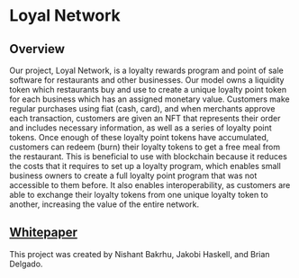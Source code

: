 # Loyal Network

## Overview 
Our project, Loyal Network, is a loyalty rewards program and point of sale software for restaurants and other businesses. Our model owns a liquidity token which restaurants buy and use to create a unique loyalty point token for each business which has an assigned monetary value. Customers make regular purchases using fiat (cash, card), and when merchants approve each transaction, customers are given an NFT that represents their order and includes necessary information, as well as a series of loyalty point tokens. Once enough of these loyalty point tokens have accumulated, customers can redeem (burn) their loyalty tokens to get a free meal from the restaurant. This is beneficial to use with blockchain because it reduces the costs that it requires to set up a loyalty program, which enables small business owners to create a full loyalty point program that was not accessible to them before. It also enables interoperability, as customers are able to exchange their loyalty tokens from one unique loyalty token to another, increasing the value of the entire network.

## [Whitepaper](https://kobisbeef.com/loyalnetwork.pdf)

This project was created by Nishant Bakrhu, Jakobi Haskell, and Brian Delgado.
